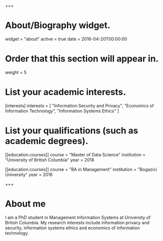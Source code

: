 +++
# About/Biography widget.
widget = "about"
active = true
date = 2016-04-20T00:00:00

# Order that this section will appear in.
weight = 5

# List your academic interests.
[interests]
  interests = [
    "Information Security and Privacy",
    "Economics of Information Technology",
    "Information Systems Ethics"
  ]

# List your qualifications (such as academic degrees).

[[education.courses]]
  course = "Master of Data Science"
  institution = "University of British Columbia"
  year = 2018

[[education.courses]]
  course = "BA in Management"
  institution = "Bogazici University"
  year = 2016
 
+++

# About me

I am a PhD student in Management Information Systems at University of British Columbia. My research interests include information privacy and security, information systems ethics and economics of information technology.
